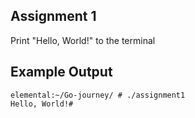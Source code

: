 ## Assignment 1
Print "Hello, World!" to the terminal

## Example Output
```terminal_session
elemental:~/Go-journey/ # ./assignment1                                        
Hello, World!#
```
